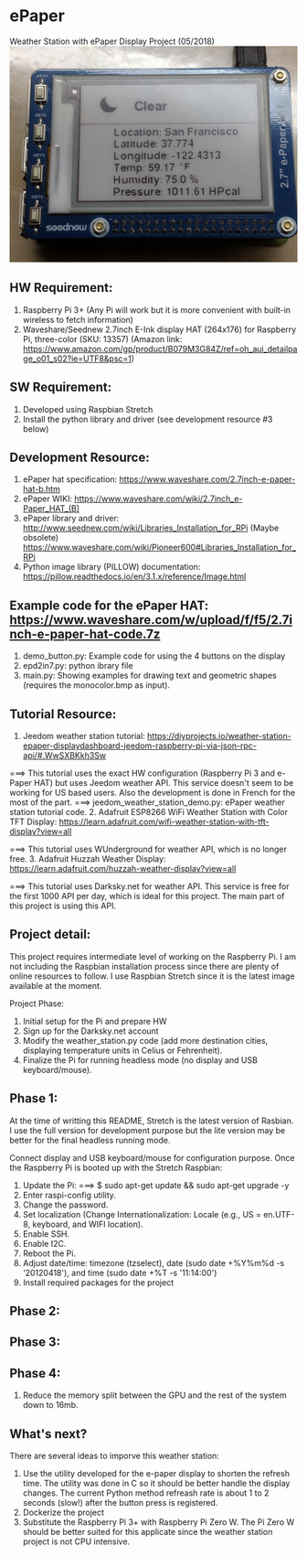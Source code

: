 # ePaper
Weather Station with ePaper Display Project (05/2018)
![text](https://github.com/nsxlai/ePaper/blob/master/IMG_20180611_230516.jpg)

HW Requirement:
---------------
1. Raspberry Pi 3+ (Any Pi will work but it is more convenient with built-in wireless to fetch information)
2. Waveshare/Seednew 2.7inch E-Ink display HAT (264x176) for Raspberry Pi, three-color (SKU: 13357)
(Amazon link: https://www.amazon.com/gp/product/B079M3G84Z/ref=oh_aui_detailpage_o01_s02?ie=UTF8&psc=1)

SW Requirement:
---------------
1. Developed using Raspbian Stretch
2. Install the python library and driver (see development resource #3 below)

Development Resource:
---------------------
1. ePaper hat specification: https://www.waveshare.com/2.7inch-e-paper-hat-b.htm
2. ePaper WIKI: https://www.waveshare.com/wiki/2.7inch_e-Paper_HAT_(B)
3. ePaper library and driver: http://www.seednew.com/wiki/Libraries_Installation_for_RPi (Maybe obsolete)
                              https://www.waveshare.com/wiki/Pioneer600#Libraries_Installation_for_RPi
4. Python image library (PILLOW) documentation: https://pillow.readthedocs.io/en/3.1.x/reference/Image.html

Example code for the ePaper HAT: https://www.waveshare.com/w/upload/f/f5/2.7inch-e-paper-hat-code.7z
--------------------------------
1. demo_button.py: Example code for using the 4 buttons on the display
2. epd2in7.py: python ibrary file
3. main.py: Showing examples for drawing text and geometric shapes (requires the monocolor.bmp as input).

Tutorial Resource:
------------------
1. Jeedom weather station tutorial: https://diyprojects.io/weather-station-epaper-displaydashboard-jeedom-raspberry-pi-via-json-rpc-api/#.WwSXBKkh3Sw

===> This tutorial uses the exact HW configuration (Raspberry Pi 3 and e-Paper HAT) but uses Jeedom weather API. This service doesn't seem to be working for US based users. Also the development is done in French for the most of the part.
===> jeedom_weather_station_demo.py: ePaper weather station tutorial code.
2. Adafruit ESP8266 WiFi Weather Station with Color TFT Display: https://learn.adafruit.com/wifi-weather-station-with-tft-display?view=all

===> This tutorial uses WUnderground for weather API, which is no longer free.
3. Adafruit Huzzah Weather Display: https://learn.adafruit.com/huzzah-weather-display?view=all

===> This tutorial uses Darksky.net for weather API. This service is free for the first 1000 API per day, which is ideal for this project. The main part of this project is using this API.

Project detail:
---------------
This project requires intermediate level of working on the Raspberry Pi. I am not including the Raspbian installation process since
there are plenty of online resources to follow. I use Raspbian Stretch since it is the latest image available at the moment.

   Project Phase:
   1. Initial setup for the Pi and prepare HW
   2. Sign up for the Darksky.net account
   3. Modify the weather_station.py code (add more destination cities, displaying temperature units in Celius or Fehrenheit).
   4. Finalize the Pi for running headless mode (no display and USB keyboard/mouse).


Phase 1:
--------
At the time of writting this README, Stretch is the latest version of Rasbian. I use the full version for development purpose but the lite version may be better for the final headless running mode.

Connect display and USB keyboard/mouse for configuration purpose. Once the Raspberry Pi is booted up with the Stretch Raspbian:
1. Update the Pi: ===> $ sudo apt-get update && sudo apt-get upgrade -y
2. Enter raspi-config utility.
3. Change the password.
4. Set localization (Change Internationalization: Locale (e.g., US = en.UTF-8, keyboard, and WIFI location).
5. Enable SSH.
6. Enable I2C.
7. Reboot the Pi.
8. Adjust date/time: timezone (tzselect), date (sudo date +%Y%m%d -s ‘20120418'), and time (sudo date +%T -s '11:14:00')
9. Install required packages for the project

## Phase 2:

## Phase 3:

## Phase 4:
1. Reduce the memory split between the GPU and the rest of the system down to 16mb.

## What's next?
There are several ideas to imporve this weather station:
1. Use the utility developed for the e-paper display to shorten the refresh time. The utility was done in C so it should be better handle the display changes. The current Python method refreash rate is about 1 to 2 seconds (slow!) after the button press is registered.
2. Dockerize the project
3. Substitute the Raspberry Pi 3+ with Raspberry Pi Zero W. The Pi Zero W should be better suited for this applicate since the weather station project is not CPU intensive.
